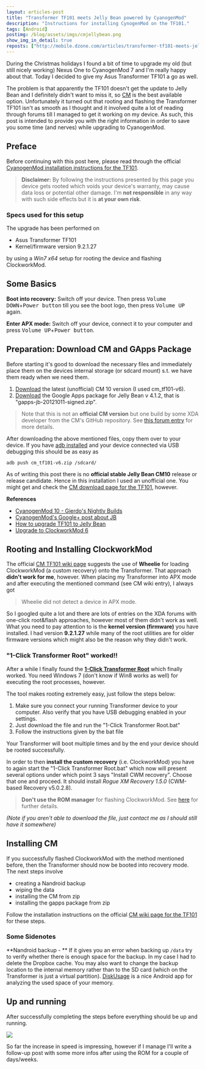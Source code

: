 ```yaml
---
layout: articles-post
title: "Transformer TF101 meets Jelly Bean powered by CyanogenMod"
description: "Instructions for installing CynogenMod on the TF101."
tags: [Android]
postimg: /blog/assets/imgs/cmjellybean.png
show_img_in_detail: true
reposts: ["http://mobile.dzone.com/articles/transformer-tf101-meets-jelly"]
---
```


During the Christmas holidays I found a bit of time to upgrade my old (but still nicely working) Nexus One to CyanogenMod 7 and I'm really happy about that. Today I decided to give my Asus Transformer TF101 a go as well.

The problem is that apparently the TF101 doesn't get the update to Jelly Bean and I definitely didn't want to miss it, so [CM](http://www.cyanogenmod.org/) is the best available option. Unfortunately it turned out that rooting and flashing the Transformer TF101 isn't as smooth as I thought and it involved quite a lot of reading through forums till I managed to get it working on my device. As such, this post is intended to provide you with the right information in order to save you some time (and nerves) while upgrading to CyanogenMod.

## Preface ##
Before continuing with this post here, please read through the official [CyanogenMod installation instructions for the TF101][cm_tf101_wiki].

> **Disclaimer:** By following the instructions presented by this page you device gets rooted which voids your device's warranty, may cause data loss or potential other damage. I'm **not responsible** in any way with such side effects but it is **at your own risk**.

### Specs used for this setup ###
The upgrade has been performed on

- Asus Transformer TF101
- Kernel/firmware version 9.2.1.27

by using a _Win7 x64_ setup for rooting the device and flashing ClockworkMod.

## Some Basics ##

**Boot into recovery:** Switch off your device. Then press <kbd>Volume DOWN</kbd>+<kbd>Power button</kbd> till you see the boot logo, then press <kbd>Volume UP</kbd> again.

**Enter APX mode:** Switch off your device, connect it to your computer and press <kbd>Volume UP</kbd>+<kbd>Power button</kbd>.

## Preparation: Download CM and GApps Package ##
Before starting it's good to download the necessary files and immediately place them on the devices internal storage (or sdcard mount) s.t. we have them ready when we need them.

1. [Download][cm_unofficial_downs] the latest (unofficial) CM 10 version (I used cm_tf101-v6).
1. [Download][gapps_latest] the Google Apps package for Jelly Bean v 4.1.2, that is "gapps-jb-20121011-signed.zip".

> Note that this is not an **official CM version** but one build by some XDA developer from the CM's GitHub repository. See [this forum entry](http://forum.xda-developers.com/showthread.php?t=1858295) for more details.

After downloading the above mentioned files, copy them over to your device. If you have [adb installed](http://www.howtogeek.com/125769/how-to-install-and-use-abd-the-android-debug-bridge-utility/) and your device connected via USB debugging this should be as easy as 

    adb push cm_tf101-v6.zip /sdcard/

As of writing this post there is no **official stable Jelly Bean CM10** release or release candidate. Hence in this installation I used an unofficial one. You might get and check the [CM download page for the TF101][cm_tf101], however.

**References**
- [CyanogenMod 10 - Gierdo's Nightly Builds](http://forum.xda-developers.com/showthread.php?t=1858295)
- [CyanogenMod's Google+ post about JB](https://plus.google.com/+CyanogenMod/posts/UhCMjr739TY)
- [How to upgrade TF101 to Jelly Bean](http://www.androidauthority.com/eee-pad-transformer-tf101-android-4-1-stable-cyanogenmod-10-cm10-unofficial-115537/)
- [Upgrade to ClockworkMod 6](http://www.androidauthority.com/eee-pad-transformer-tf101-clockworkmod-recovery-6-touch-recovery-112408/)

## Rooting and Installing ClockworkMod ##
The official [CM TF101 wiki page][cm_tf101_wiki] suggests the use of **Wheelie** for loading ClockworkMod (a custom recovery) onto the Transformer. That approach **didn't work for me**, however. When placing my Transformer into APX mode and after executing the mentioned command (see CM wiki entry), I always got

> Wheelie did not detect a device in APX mode.

So I googled quite a lot and there are lots of entries on the XDA forums with one-click root&flash approaches, however most of them didn't work as well. What you need to pay attention to is the **kernel version (firmware)** you have installed. I had version **9.2.1.27** while many of the root utilities are for older firmware versions which might also be the reason why they didn't work.

### "1-Click Transformer Root" worked!! ###
After a while I finally found the [**1-Click Transformer Root**](http://forum.xda-developers.com/showthread.php?t=1689193) which finally worked. You need Windows 7 (don't know if Win8 works as well) for executing the root processes, however.

The tool makes rooting extremely easy, just follow the steps below:

1. Make sure you connect your running Transformer device to your computer. Also verify that you have USB debugging enabled in your settings.
1. Just download the file and run the "1-Click Transformer Root.bat"
1. Follow the instructions given by the bat file

Your Transformer will boot multiple times and by the end your device should be rooted successfully. 

In order to then **install the custom recovery** (i.e. ClockworkMod) you have to again start the "1-Click Transformer Root.bat" which now will present several options under which point 3 says "Install CWM recovery". Choose that one and proceed. It should install _Rogue XM Recovery 1.5.0_ (CWM-based Recovery v5.0.2.8).

> **Don't use the ROM manager** for flashing ClockworkMod. See [here](http://forum.xda-developers.com/showthread.php?t=1671598) for further details.

_(Note if you aren't able to download the file, just contact me as I should still have it somewhere)_

## Installing CM ##
If you successfully flashed ClockworkMod with the method mentioned before, then the Transformer should now be booted into recovery mode. The next steps involve 

- creating a Nandroid backup
- wiping the data
- installing the CM from zip
- installing the gapps package from zip

Follow the installation instructions on the official [CM wiki page for the TF101][cm_tf101_wiki] for these steps.

### Some Sidenotes ###
**Nandroid backup - ** If it gives you an error when backing up `/data` try to verify whether there is enough space for the backup. In my case I had to delete the Dropbox cache. You may also want to change the backup location to the internal memory rather than to the SD card (which on the Transformer is just a virtual partition). [DiskUsage](https://play.google.com/store/apps/details?id=com.google.android.diskusage&hl=en) is a nice Android app for analyzing the used space of your memory.

## Up and running ##
After successfully completing the steps before everything should be up and running.

![](/blog/assets/imgs/cm_jellybean_screenshot.png)

So far the increase in speed is impressing, however if I manage I'll write a follow-up post with some more infos after using the ROM for a couple of days/weeks.

[cm_tf101_wiki]: http://wiki.cyanogenmod.org/index.php?title=Install_CM_for_tf101
[cm_unofficial_downs]: http://goo.im/devs/RaymanFX/downloads/CyanogenMod-10
[cm_tf101]: http://get.cm/?device=tf101
[gapps_latest]: http://goo.im/gapps
